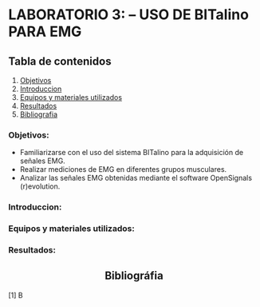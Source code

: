 # **LABORATORIO 3: – USO DE BITalino PARA EMG**
## **Tabla de contenidos**
1. [Objetivos](#Objetivos)
2. [Introduccion](#Introduccion)
3. [Equipos y materiales utilizados](#Equipos)
4. [Resultados](#Resultados)
5. [Bibliografia](#Bibliografia)
### **Objetivos:**<a id="Objetivos"></a>
* Familiarizarse con el uso del sistema BITalino para la adquisición de señales EMG.
* Realizar mediciones de EMG en diferentes grupos musculares.
* Analizar las señales EMG obtenidas mediante el software OpenSignals (r)evolution.
### **Introduccion:**<a id="Introduccion"></a>
### **Equipos y materiales utilizados:**<a id="Equipos"></a>
### **Resultados:**<a id="Resultados"></a>
<h2 style = "text-align: center;">Bibliográfia</h2><a id="Bibliografia"></a>
[1]	B
